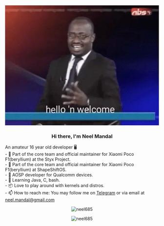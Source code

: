 <p align="center"><img src="https://github.com/neel685/neel685/blob/main/hello_n_welcome.jpg" alt="Hello 'N Welcome" /><br>
<h3 align="center"> Hi there, I'm Neel Mandal </h3>
An amateur 16 year old developer 🖥️ <br>
- 🤖 Part of the core team and official maintainer for Xiaomi Poco F1(beryllium) at the Styx Project. <br>
- 🤖 Part of the core team and official maintainer for Xiaomi Poco F1(beryllium) at ShapeShiftOS. <br>
- 📱 AOSP developer for Qualcomm devices.<br>
- 🐍 Learning Java, C, bash. <br>
- 📦 Love to play around with kernels and distros.<br>
- 📫 How to reach me: You may follow me on <a href="https://t.me/dominicburrito">Telegram</a> or via email at <a href="mailto:neel.mandal@gmail.com">neel.mandal@gmail.com</a><br>
<p align="center"><img src="https://komarev.com/ghpvc/?username=neel685&style=flat-square" alt="neel685" /><br>
<p align="center"><img src="https://github-readme-stats.vercel.app/api?username=neel685&show_icons=true&count_private=true&title_color=ff5555&icon_color=88c0d0&bg_color=151515&text_color=d8dee9" alt="neel685" /> 
